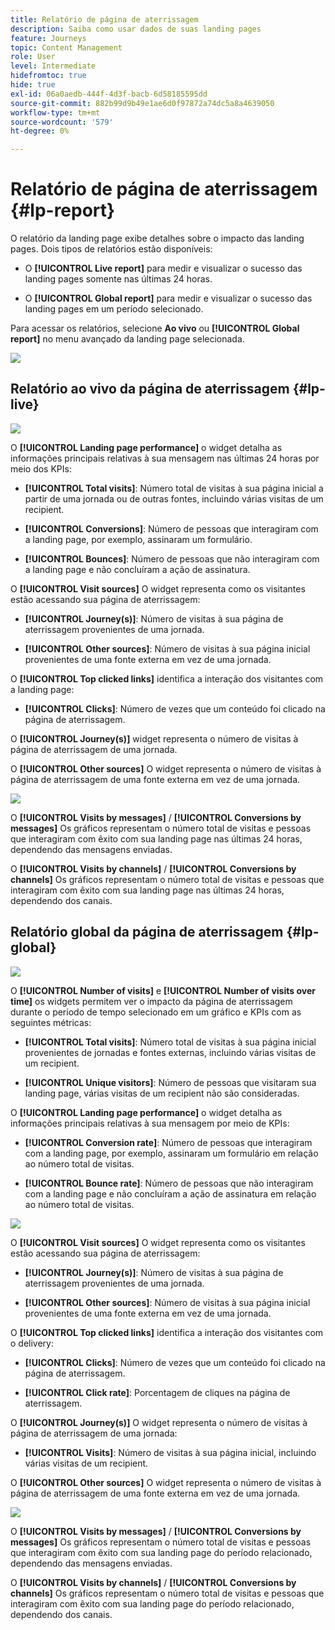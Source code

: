 ```yaml
---
title: Relatório de página de aterrissagem
description: Saiba como usar dados de suas landing pages
feature: Journeys
topic: Content Management
role: User
level: Intermediate
hidefromtoc: true
hide: true
exl-id: 06a0aedb-444f-4d3f-bacb-6d58185595dd
source-git-commit: 882b99d9b49e1ae6d0f97872a74dc5a8a4639050
workflow-type: tm+mt
source-wordcount: '579'
ht-degree: 0%

---
```


# Relatório de página de aterrissagem {#lp-report}

O relatório da landing page exibe detalhes sobre o impacto das landing pages. Dois tipos de relatórios estão disponíveis:

* O **[!UICONTROL Live report]** para medir e visualizar o sucesso das landing pages somente nas últimas 24 horas.

* O **[!UICONTROL Global report]** para medir e visualizar o sucesso das landing pages em um período selecionado.

Para acessar os relatórios, selecione **Ao vivo** ou **[!UICONTROL Global report]** no menu avançado da landing page selecionada.

![](assets/landing_page_report_1.png)

## Relatório ao vivo da página de aterrissagem {#lp-live}

![](assets/landing_page_report_2.png)

O **[!UICONTROL Landing page performance]** o widget detalha as informações principais relativas à sua mensagem nas últimas 24 horas por meio dos KPIs:

* **[!UICONTROL Total visits]**: Número total de visitas à sua página inicial a partir de uma jornada ou de outras fontes, incluindo várias visitas de um recipient.

* **[!UICONTROL Conversions]**: Número de pessoas que interagiram com a landing page, por exemplo, assinaram um formulário.

* **[!UICONTROL Bounces]**: Número de pessoas que não interagiram com a landing page e não concluíram a ação de assinatura.

O **[!UICONTROL Visit sources]** O widget representa como os visitantes estão acessando sua página de aterrissagem:

* **[!UICONTROL Journey(s)]**: Número de visitas à sua página de aterrissagem provenientes de uma jornada.

* **[!UICONTROL Other sources]**: Número de visitas à sua página inicial provenientes de uma fonte externa em vez de uma jornada.

O **[!UICONTROL Top clicked links]** identifica a interação dos visitantes com a landing page:

* **[!UICONTROL Clicks]**: Número de vezes que um conteúdo foi clicado na página de aterrissagem.

O **[!UICONTROL Journey(s)]** widget representa o número de visitas à página de aterrissagem de uma jornada.

O **[!UICONTROL Other sources]** O widget representa o número de visitas à página de aterrissagem de uma fonte externa em vez de uma jornada.

![](assets/landing_page_report_3.png)

O **[!UICONTROL Visits by messages]** / **[!UICONTROL Conversions by messages]** Os gráficos representam o número total de visitas e pessoas que interagiram com êxito com sua landing page nas últimas 24 horas, dependendo das mensagens enviadas.

O **[!UICONTROL Visits by channels]** / **[!UICONTROL Conversions by channels]** Os gráficos representam o número total de visitas e pessoas que interagiram com êxito com sua landing page nas últimas 24 horas, dependendo dos canais.

## Relatório global da página de aterrissagem {#lp-global}

![](assets/landing_page_report_4.png)

O **[!UICONTROL Number of visits]** e **[!UICONTROL Number of visits over time]** os widgets permitem ver o impacto da página de aterrissagem durante o período de tempo selecionado em um gráfico e KPIs com as seguintes métricas:

* **[!UICONTROL Total visits]**: Número total de visitas à sua página inicial provenientes de jornadas e fontes externas, incluindo várias visitas de um recipient.

* **[!UICONTROL Unique visitors]**: Número de pessoas que visitaram sua landing page, várias visitas de um recipient não são consideradas.

O **[!UICONTROL Landing page performance]** o widget detalha as informações principais relativas à sua mensagem por meio de KPIs:

* **[!UICONTROL Conversion rate]**: Número de pessoas que interagiram com a landing page, por exemplo, assinaram um formulário em relação ao número total de visitas.

* **[!UICONTROL Bounce rate]**: Número de pessoas que não interagiram com a landing page e não concluíram a ação de assinatura em relação ao número total de visitas.

![](assets/landing_page_report_5.png)

O **[!UICONTROL Visit sources]** O widget representa como os visitantes estão acessando sua página de aterrissagem:

* **[!UICONTROL Journey(s)]**: Número de visitas à sua página de aterrissagem provenientes de uma jornada.

* **[!UICONTROL Other sources]**: Número de visitas à sua página inicial provenientes de uma fonte externa em vez de uma jornada.

O **[!UICONTROL Top clicked links]** identifica a interação dos visitantes com o delivery:

* **[!UICONTROL Clicks]**: Número de vezes que um conteúdo foi clicado na página de aterrissagem.

* **[!UICONTROL Click rate]**: Porcentagem de cliques na página de aterrissagem.

O **[!UICONTROL Journey(s)]** O widget representa o número de visitas à página de aterrissagem de uma jornada:

* **[!UICONTROL Visits]**: Número de visitas à sua página inicial, incluindo várias visitas de um recipient.

O **[!UICONTROL Other sources]** O widget representa o número de visitas à página de aterrissagem de uma fonte externa em vez de uma jornada.

![](assets/landing_page_report_6.png)

O **[!UICONTROL Visits by messages]** / **[!UICONTROL Conversions by messages]** Os gráficos representam o número total de visitas e pessoas que interagiram com êxito com sua landing page do período relacionado, dependendo das mensagens enviadas.

O **[!UICONTROL Visits by channels]** / **[!UICONTROL Conversions by channels]** Os gráficos representam o número total de visitas e pessoas que interagiram com êxito com sua landing page do período relacionado, dependendo dos canais.
